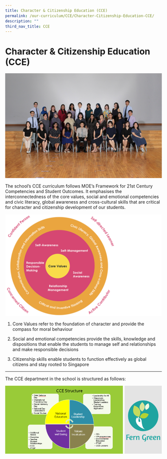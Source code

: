 ```yaml
---
title: Character & Citizenship Education (CCE)
permalink: /our-curriculum/CCE/Character-Citizenship-Education-CCE/
description: ""
third_nav_title: CCE
---
```


# **Character & Citizenship Education (CCE)**

![](/images/CCE/character%20&%20citizenship%20education%20committee%202023.jpg)

The school’s CCE curriculum follows MOE’s Framework for 21st Century Competencies and Student Outcomes. It emphasises the interconnectedness of the core values, social and emotional competencies and civic literacy, global awareness and cross-cultural skills that are critical for character and citizenship development of our students.

![](/images/CCE/CCE.png)

1.  Core Values refer to the foundation of character and provide the compass for moral behaviour  
    
2.  Social and emotional competencies provide the skills, knowledge and dispositions that enable the students to manage self and relationships and make responsible decisions  
    
3.  Citizenship skills enable students to function effectively as global citizens and stay rooted to Singapore

----

The CCE department in the school is structured as follows:

![](/images/CCE/CCE2.png)
